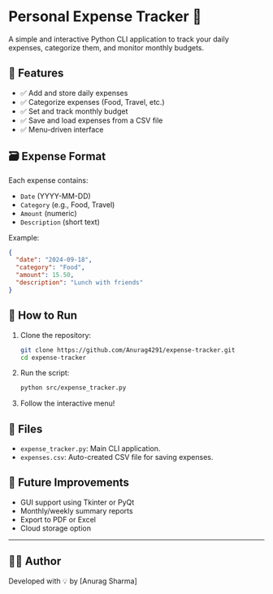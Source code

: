 # Personal Expense Tracker 🧾

A simple and interactive Python CLI application to track your daily expenses, categorize them, and monitor monthly budgets.

## 🔧 Features

- ✅ Add and store daily expenses
- ✅ Categorize expenses (Food, Travel, etc.)
- ✅ Set and track monthly budget
- ✅ Save and load expenses from a CSV file
- ✅ Menu-driven interface

## 🗃 Expense Format

Each expense contains:
- `Date` (YYYY-MM-DD)
- `Category` (e.g., Food, Travel)
- `Amount` (numeric)
- `Description` (short text)

Example:
```json
{
  "date": "2024-09-18",
  "category": "Food",
  "amount": 15.50,
  "description": "Lunch with friends"
}
```

## 🚀 How to Run

1. Clone the repository:
   ```bash
   git clone https://github.com/Anurag4291/expense-tracker.git
   cd expense-tracker
   ```

2. Run the script:
   ```bash
   python src/expense_tracker.py
   ```

3. Follow the interactive menu!

## 📁 Files

- `expense_tracker.py`: Main CLI application.
- `expenses.csv`: Auto-created CSV file for saving expenses.

## 📝 Future Improvements

- GUI support using Tkinter or PyQt
- Monthly/weekly summary reports
- Export to PDF or Excel
- Cloud storage option

---

## 🧑‍💻 Author

Developed with 💡 by [Anurag Sharma]


